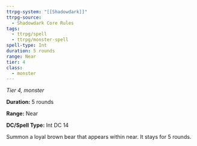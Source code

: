 ```yaml
---
ttrpg-system: "[[Shadowdark]]"
ttrpg-source:
  - Shadowdark Core Rules
tags:
  - ttrpg/spell
  - ttrpg/monster-spell
spell-type: Int
duration: 5 rounds
range: Near
tier: 4
class:
  - monster
---
```

*Tier 4, monster*

**Duration:** 5 rounds

**Range:** Near

**DC/Spell Type:** Int DC 14

Summon a loyal brown bear that appears within near. It stays for 5 rounds.
